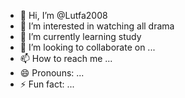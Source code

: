 - 👋 Hi, I’m @Lutfa2008
- 👀 I’m interested in watching all drama
- 🌱 I’m currently learning study
- 💞️ I’m looking to collaborate on ...
- 📫 How to reach me ...
- 😄 Pronouns: ...
- ⚡ Fun fact: ...

<!---
Lutfa2008/Lutfa2008 is a ✨ special ✨ repository because its `README.md` (this file) appears on your GitHub profile.
You can click the Preview link to take a look at your changes.
--->
